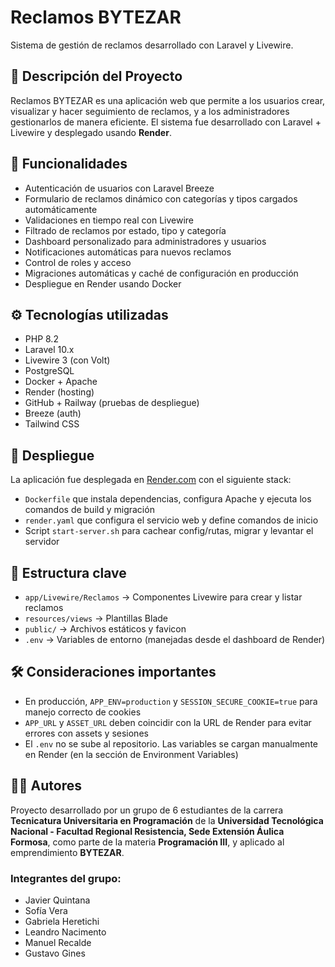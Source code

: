 # Reclamos BYTEZAR

Sistema de gestión de reclamos desarrollado con Laravel y Livewire.

## 🚀 Descripción del Proyecto

Reclamos BYTEZAR es una aplicación web que permite a los usuarios crear, visualizar y hacer seguimiento de reclamos, y a los administradores gestionarlos de manera eficiente. El sistema fue desarrollado con Laravel + Livewire y desplegado usando **Render**.

## 🎯 Funcionalidades

- Autenticación de usuarios con Laravel Breeze
- Formulario de reclamos dinámico con categorías y tipos cargados automáticamente
- Validaciones en tiempo real con Livewire
- Filtrado de reclamos por estado, tipo y categoría
- Dashboard personalizado para administradores y usuarios
- Notificaciones automáticas para nuevos reclamos
- Control de roles y acceso
- Migraciones automáticas y caché de configuración en producción
- Despliegue en Render usando Docker

## ⚙️ Tecnologías utilizadas

- PHP 8.2
- Laravel 10.x
- Livewire 3 (con Volt)
- PostgreSQL
- Docker + Apache
- Render (hosting)
- GitHub + Railway (pruebas de despliegue)
- Breeze (auth)
- Tailwind CSS

## 🚢 Despliegue

La aplicación fue desplegada en [Render.com](https://reclamos-bytezar.onrender.com/) con el siguiente stack:

- `Dockerfile` que instala dependencias, configura Apache y ejecuta los comandos de build y migración
- `render.yaml` que configura el servicio web y define comandos de inicio
- Script `start-server.sh` para cachear config/rutas, migrar y levantar el servidor

## 📁 Estructura clave

- `app/Livewire/Reclamos` → Componentes Livewire para crear y listar reclamos
- `resources/views` → Plantillas Blade
- `public/` → Archivos estáticos y favicon
- `.env` → Variables de entorno (manejadas desde el dashboard de Render)

## 🛠️ Consideraciones importantes

- En producción, `APP_ENV=production` y `SESSION_SECURE_COOKIE=true` para manejo correcto de cookies
- `APP_URL` y `ASSET_URL` deben coincidir con la URL de Render para evitar errores con assets y sesiones
- El `.env` no se sube al repositorio. Las variables se cargan manualmente en Render (en la sección de Environment Variables)

## 🧑‍💻 Autores

Proyecto desarrollado por un grupo de 6 estudiantes de la carrera **Tecnicatura Universitaria en Programación** de la **Universidad Tecnológica Nacional - Facultad Regional Resistencia, Sede Extensión Áulica Formosa**, como parte de la materia **Programación III**, y aplicado al emprendimiento **BYTEZAR**.

### Integrantes del grupo:
- Javier Quintana
- Sofía Vera
- Gabriela Heretichi
- Leandro Nacimento
- Manuel Recalde
- Gustavo Gines
